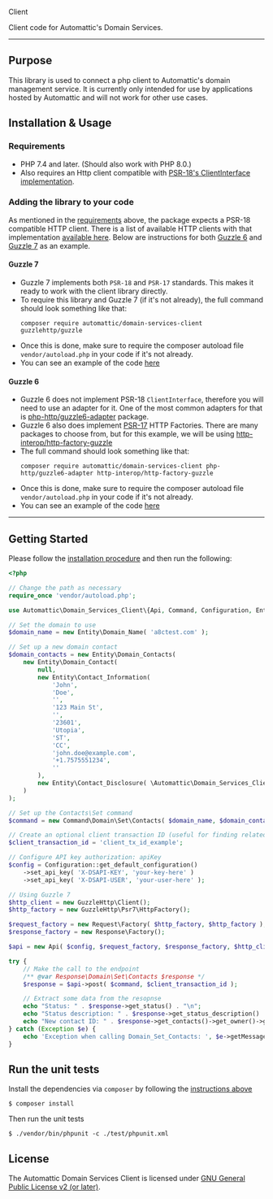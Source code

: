 Client

Client code for Automattic's Domain Services.

---

## Purpose

This library is used to connect a php client to Automattic's domain management service. It is currently only intended
for use by applications hosted by Automattic and will not work for other use cases.

## Installation & Usage

### Requirements

- PHP 7.4 and later. (Should also work with PHP 8.0.)
- Also requires an Http client compatible with [PSR-18's ClientInterface implementation](https://www.php-fig.org/psr/psr-18/#clientinterface).

### Adding the library to your code

As mentioned in the [requirements](#requirements) above, the package expects a PSR-18 compatible HTTP client. There is a
list of available HTTP clients with that implementation [available here](https://packagist.org/providers/psr/http-client-implementation).
Below are instructions for both [Guzzle 6](#guzzle-6) and [Guzzle 7](#guzzle-7) as an example.

#### Guzzle 7

- Guzzle 7 implements both `PSR-18` and `PSR-17` standards. This makes it ready to work with the client library directly.
- To require this library and Guzzle 7 (if it's not already), the full command should look something like that:
  ```
  composer require automattic/domain-services-client guzzlehttp/guzzle
  ```
- Once this is done, make sure to require the composer autoload file `vendor/autoload.php` in your code if it's not already.
- You can see an example of the code [here](./dev-tools/examples/guzzle-7.php)

#### Guzzle 6

- Guzzle 6 does not implement PSR-18 `ClientInterface`, therefore you will need to use an adapter for it. One of the most common
  adapters for that is [php-http/guzzle6-adapter](https://packagist.org/packages/php-http/guzzle6-adapter) package.
- Guzzle 6 also does implement [PSR-17](https://www.php-fig.org/psr/psr-17/) HTTP Factories. There are many packages to choose from, but
  for this example, we will be using [http-interop/http-factory-guzzle](https://packagist.org/packages/http-interop/http-factory-guzzle)
- The full command should look something like that:
  ```
  composer require automattic/domain-services-client php-http/guzzle6-adapter http-interop/http-factory-guzzle
  ```
- Once this is done, make sure to require the composer autoload file `vendor/autoload.php` in your code if it's not already.
- You can see an example of the code [here](./dev-tools/examples/guzzle-6.php)

---

## Getting Started

Please follow the [installation procedure](#installation--usage) and then run the following:

```php
<?php

// Change the path as necessary
require_once 'vendor/autoload.php';

use Automattic\Domain_Services_Client\{Api, Command, Configuration, Entity, Response};

// Set the domain to use
$domain_name = new Entity\Domain_Name( 'a8ctest.com' );

// Set up a new domain contact
$domain_contacts = new Entity\Domain_Contacts(
	new Entity\Domain_Contact(
		null,
		new Entity\Contact_Information(
			'John',
			'Doe',
			'',
			'123 Main St',
			'',
			'23601',
			'Utopia',
			'ST',
			'CC',
			'john.doe@example.com',
			'+1.7575551234',
			''
		),
		new Entity\Contact_Disclosure( \Automattic\Domain_Services_Client\Entity\Contact_Disclosure::NONE )
	)
);

// Set up the Contacts\Set command
$command = new Command\Domain\Set\Contacts( $domain_name, $domain_contacts );

// Create an optional client transaction ID (useful for finding related log entries)
$client_transaction_id = 'client_tx_id_example';

// Configure API key authorization: apiKey
$config = Configuration::get_default_configuration()
    ->set_api_key( 'X-DSAPI-KEY', 'your-key-here' )
    ->set_api_key( 'X-DSAPI-USER', 'your-user-here' );

// Using Guzzle 7
$http_client = new GuzzleHttp\Client();
$http_factory = new GuzzleHttp\Psr7\HttpFactory();

$request_factory = new Request\Factory( $http_factory, $http_factory );
$response_factory = new Response\Factory();

$api = new Api( $config, $request_factory, $response_factory, $http_client );

try {
	// Make the call to the endpoint
	/** @var Response\Domain\Set\Contacts $response */
	$response = $api->post( $command, $client_transaction_id );

	// Extract some data from the resopnse
	echo "Status: " . $response->get_status() . "\n";
	echo "Status description: " . $response->get_status_description() . "\n";
	echo "New contact ID: " . $response->get_contacts()->get_owner()->get_contact_id()->get_provider_contact_id() . "\n";
} catch (Exception $e) {
	echo 'Exception when calling Domain_Set_Contacts: ', $e->getMessage(), PHP_EOL;
}
```

## Run the unit tests

Install the dependencies via `composer` by following the [instructions above](#adding-the-library-to-your-code)

```shell
$ composer install
```

Then run the unit tests

```shell
$ ./vendor/bin/phpunit -c ./test/phpunit.xml
```

## License

The Automattic Domain Services Client is licensed under [GNU General Public License v2 (or later)](./LICENSE.md).
